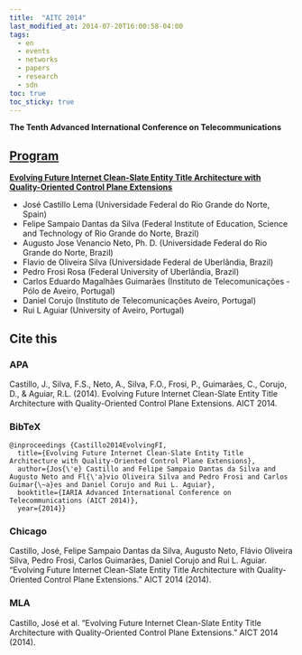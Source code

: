```yaml
---
title:  "AITC 2014"
last_modified_at: 2014-07-20T16:00:58-04:00
tags:
  - en
  - events
  - networks
  - papers
  - research
  - sdn
toc: true
toc_sticky: true
---
```


**The Tenth Advanced International Conference on Telecommunications**

## [Program](http://www.iaria.org/conferences2014/ProgramAICT14.html)


[**Evolving Future Internet Clean-Slate Entity Title Architecture with Quality-Oriented Control Plane Extensions**](https://www.semanticscholar.org/paper/Evolving-Future-Internet-Clean-Slate-Entity-Title-Castillo-Silva/eeed2c240ecbb4d68ae40b7d2a79a803c2d45edd)

 - José Castillo Lema (Universidade Federal do Rio Grande do Norte, Spain)
 - Felipe Sampaio Dantas da Silva (Federal Institute of Education, Science and Technology of Rio Grande do Norte, Brazil)
 - Augusto Jose Venancio Neto, Ph. D. (Universidade Federal do Rio Grande do Norte, Brazil)
 - Flavio de Oliveira Silva (Universidade Federal de Uberlândia, Brazil)
 - Pedro Frosi Rosa (Federal University of Uberlândia, Brazil)
 - Carlos Eduardo Magalhães Guimarães (Instituto de Telecomunicações - Pólo de Aveiro, Portugal)
 - Daniel Corujo (Instituto de Telecomunicações Aveiro, Portugal)
 - Rui L Aguiar (University of Aveiro, Portugal)

## Cite this

### APA

Castillo, J., Silva, F.S., Neto, A., Silva, F.O., Frosi, P., Guimarães, C., Corujo, D., & Aguiar, R.L. (2014). Evolving Future Internet Clean-Slate Entity Title Architecture with Quality-Oriented Control Plane Extensions. AICT 2014.

### BibTeX

```
@inproceedings {Castillo2014EvolvingFI,
  title={Evolving Future Internet Clean-Slate Entity Title Architecture with Quality-Oriented Control Plane Extensions},
  author={Jos{\'e} Castillo and Felipe Sampaio Dantas da Silva and Augusto Neto and Fl{\'a}vio Oliveira Silva and Pedro Frosi and Carlos Guimar{\~a}es and Daniel Corujo and Rui L. Aguiar},
  booktitle={IARIA Advanced International Conference on Telecommunications (AICT 2014)},
  year={2014}}
```

### Chicago
Castillo, José, Felipe Sampaio Dantas da Silva, Augusto Neto, Flávio Oliveira Silva, Pedro Frosi, Carlos Guimarães, Daniel Corujo and Rui L. Aguiar. “Evolving Future Internet Clean-Slate Entity Title Architecture with Quality-Oriented Control Plane Extensions.” AICT 2014 (2014).

### MLA
Castillo, José et al. “Evolving Future Internet Clean-Slate Entity Title Architecture with Quality-Oriented Control Plane Extensions.” AICT 2014 (2014).

